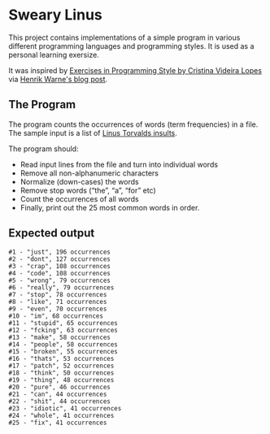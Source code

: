 # Sweary Linus

This project contains implementations of a simple program in various different programming languages and programming styles. It is used as a personal learning exersize.

It was inspired by [Exercises in Programming Style by Cristina Videira Lopes](https://www.amazon.com/Exercises-Programming-Style-Cristina-Videira/dp/1482227371/) via [Henrik Warne's blog post](https://henrikwarne.com/2018/03/13/exercises-in-programming-style/).

## The Program

The program counts the occurrences of words (term frequencies) in a file. The sample input is a list of [Linus Torvalds insults](https://en.wikiquote.org/wiki/Linus_Torvalds).

The program should:
  - Read input lines from the file and turn into individual words
  - Remove all non-alphanumeric characters
  - Normalize (down-cases) the words
  - Remove stop words (“the”, “a”, “for” etc)
  - Count the occurrences of all words
  - Finally, print out the 25 most common words in order.

## Expected output

```
#1 - "just", 196 occurrences
#2 - "dont", 127 occurrences
#3 - "crap", 108 occurrences
#4 - "code", 108 occurrences
#5 - "wrong", 79 occurrences
#6 - "really", 79 occurrences
#7 - "stop", 78 occurrences
#8 - "like", 71 occurrences
#9 - "even", 70 occurrences
#10 - "im", 68 occurrences
#11 - "stupid", 65 occurrences
#12 - "fcking", 63 occurrences
#13 - "make", 58 occurrences
#14 - "people", 58 occurrences
#15 - "broken", 55 occurrences
#16 - "thats", 53 occurrences
#17 - "patch", 52 occurrences
#18 - "think", 50 occurrences
#19 - "thing", 48 occurrences
#20 - "pure", 46 occurrences
#21 - "can", 44 occurrences
#22 - "shit", 44 occurrences
#23 - "idiotic", 41 occurrences
#24 - "whole", 41 occurrences
#25 - "fix", 41 occurrences
```